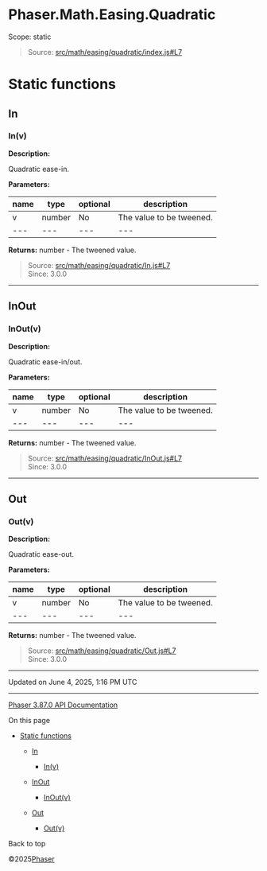 # Phaser.Math.Easing.Quadratic

Scope:
static

> Source: [src/math/easing/quadratic/index.js#L7](https://github.com/phaserjs/phaser/blob/v3.87.0/src/math/easing/quadratic/index.js#L7)

# Static functions

## In

### <static> In(v)

**Description:**

Quadratic ease-in.

**Parameters:**

| name | type | optional | description |
| --- | --- | --- | --- |
| v | number | No | The value to be tweened. |
| --- | --- | --- | --- |

**Returns:** number - The tweened value.

> Source: [src/math/easing/quadratic/In.js#L7](https://github.com/phaserjs/phaser/blob/v3.87.0/src/math/easing/quadratic/In.js#L7)  
> Since: 3.0.0

---

## InOut

### <static> InOut(v)

**Description:**

Quadratic ease-in/out.

**Parameters:**

| name | type | optional | description |
| --- | --- | --- | --- |
| v | number | No | The value to be tweened. |
| --- | --- | --- | --- |

**Returns:** number - The tweened value.

> Source: [src/math/easing/quadratic/InOut.js#L7](https://github.com/phaserjs/phaser/blob/v3.87.0/src/math/easing/quadratic/InOut.js#L7)  
> Since: 3.0.0

---

## Out

### <static> Out(v)

**Description:**

Quadratic ease-out.

**Parameters:**

| name | type | optional | description |
| --- | --- | --- | --- |
| v | number | No | The value to be tweened. |
| --- | --- | --- | --- |

**Returns:** number - The tweened value.

> Source: [src/math/easing/quadratic/Out.js#L7](https://github.com/phaserjs/phaser/blob/v3.87.0/src/math/easing/quadratic/Out.js#L7)  
> Since: 3.0.0

---

Updated on June 4, 2025, 1:16 PM UTC

---

[Phaser 3.87.0 API Documentation](../../index.md)

On this page

* [Static functions](#static-functions)

  + [In](#in)

    - [<static> In(v)](#static-inv)
  + [InOut](#inout)

    - [<static> InOut(v)](#static-inoutv)
  + [Out](#out)

    - [<static> Out(v)](#static-outv)

Back to top

©2025[Phaser](https://docs.phaser.io)